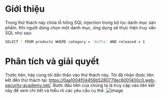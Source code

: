 # Giới thiệu

Trong thử thách này chứa lỗ hổng SQL injection trong bộ lọc danh mục sản phẩm. Khi người dùng chọn một danh mục, ứng dụng sẽ thực hiện truy vấn SQL như sau:
````bash
SELECT * FROM products WHERE category = 'Gifts' AND released = 1
````
# Phân tích và giải quyết

Trước tiên, hãy cùng tôi dấn thân vào thử thách này. Tôi đã nhận được liên kết đến thử thách tại: https://0aa1004f04456b5280779ec6001400c0.web-security-academy.net/. Bước đầu tiên của chúng ta là truy cập vào liên kết này để xem chi tiết và hiểu rõ các yêu cầu cụ thể.
![image](https://github.com/user-attachments/assets/0178eeff-3167-4acc-ab41-0532a496fcf4)
